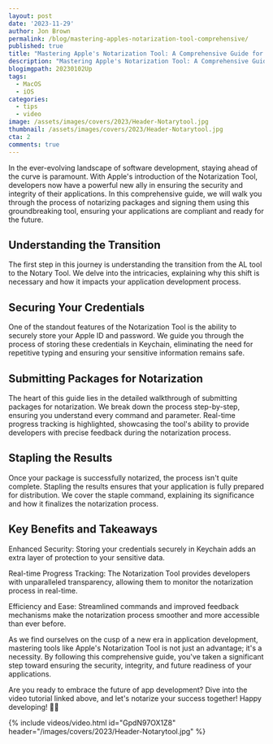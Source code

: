```yaml
---
layout: post
date: '2023-11-29'
author: Jon Brown
permalink: /blog/mastering-apples-notarization-tool-comprehensive/
published: true
title: "Mastering Apple's Notarization Tool: A Comprehensive Guide for Developers"
description: "Mastering Apple's Notarization Tool: A Comprehensive Guide for Developers"
blogimgpath: 20230102Up
tags:
  - MacOS
  - iOS
categories:
  - tips
  - video
image: /assets/images/covers/2023/Header-Notarytool.jpg
thumbnail: /assets/images/covers/2023/Header-Notarytool.jpg
cta: 2
comments: true
---
```

In the ever-evolving landscape of software development, staying ahead of the curve is paramount. With Apple's introduction of the Notarization Tool, developers now have a powerful new ally in ensuring the security and integrity of their applications. In this comprehensive guide, we will walk you through the process of notarizing packages and signing them using this groundbreaking tool, ensuring your applications are compliant and ready for the future.

## Understanding the Transition
The first step in this journey is understanding the transition from the AL tool to the Notary Tool. We delve into the intricacies, explaining why this shift is necessary and how it impacts your application development process.

## Securing Your Credentials
One of the standout features of the Notarization Tool is the ability to securely store your Apple ID and password. We guide you through the process of storing these credentials in Keychain, eliminating the need for repetitive typing and ensuring your sensitive information remains safe.

## Submitting Packages for Notarization
The heart of this guide lies in the detailed walkthrough of submitting packages for notarization. We break down the process step-by-step, ensuring you understand every command and parameter. Real-time progress tracking is highlighted, showcasing the tool's ability to provide developers with precise feedback during the notarization process.

## Stapling the Results
Once your package is successfully notarized, the process isn't quite complete. Stapling the results ensures that your application is fully prepared for distribution. We cover the staple command, explaining its significance and how it finalizes the notarization process.

## Key Benefits and Takeaways
Enhanced Security: Storing your credentials securely in Keychain adds an extra layer of protection to your sensitive data.

Real-time Progress Tracking: The Notarization Tool provides developers with unparalleled transparency, allowing them to monitor the notarization process in real-time.

Efficiency and Ease: Streamlined commands and improved feedback mechanisms make the notarization process smoother and more accessible than ever before.

As we find ourselves on the cusp of a new era in application development, mastering tools like Apple's Notarization Tool is not just an advantage; it's a necessity. By following this comprehensive guide, you've taken a significant step toward ensuring the security, integrity, and future readiness of your applications.

Are you ready to embrace the future of app development? Dive into the video tutorial linked above, and let's notarize your success together! Happy developing! 🚀🔐

{% include videos/video.html id="GpdN97OX1Z8" header="/images/covers/2023/Header-Notarytool.jpg" %}

